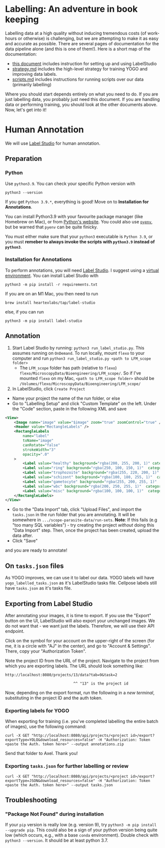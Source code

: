 # Labelling: An adventure in book keeping

Labelling data at a high quality without inducing tremendous costs (of work-hours or otherwise) is challenging, but we are attempting to make it as easy and accurate as possible. There are several pages of documentation for the data pipeline alone (and this is one of them!). Here is a short map of the documentation:

- [this document](https://github.com/czbiohub/lfm-data-utilities/blob/main/lfm_data_utilities/malaria-labelling/README.md#human-annotation) includes instruction for setting up and using LabelStudio
- [strategy.md](https://github.com/czbiohub/lfm-data-utilities/blob/main/lfm_data_utilities/malaria-labelling/strategy.md) includes the high-level strategy for training YOGO and improving data labels.
- [scripts.md](https://github.com/czbiohub/lfm-data-utilities/blob/main/lfm_data_utilities/malaria-labelling/scripts.md) includes instructions for running scripts over our data (primarily labelling)

Where you should start depends entirely on what you need to do. If you are just labelling data, you probably just need this document. If you are handling data or performing training, you should look at the other documents above. Now, let's get into it!

# Human Annotation

We will use [Label Studio](https://labelstud.io/) for human annotation.

## Preparation

### Python

Use `python3.9`. You can check your specific Python version with

```console
python3 --version
```

If you get `Python 3.9.*`, everything is good! Move on to **Installation for Annotations**.

You can install Python3.9 with your favourite package manager (like Homebrew on Mac), or from [Python's website](https://www.python.org/downloads/release/python-3913/).  You could also use [`pyenv`](https://github.com/pyenv/pyenv), but be warned that `pyenv` can be quite finicky.

You must either make sure that your `python3` executable is `Python 3.9`, or you must **remeber to always invoke the scripts with `python3.9` instead of `python3`**.

### Installation for Annotations

To perform annotations, you will need [Label Studio](https://labelstud.io/). I suggest using a [virtual environment](https://docs.python.org/3/library/venv.html). You can install Label Studio with

```console
python3 -m pip install -r requirements.txt
```

If you are on an M1 Mac, you then need to run

```console
brew install heartexlabs/tap/label-studio
```

else, if you can run

```console
python3 -m pip install label-studio
```

## Annotation

1. Start Label Studio by running: `python3 run_label_studio.py`. This assumes running on `OnDemand`. To run locally, mount `flexo` to your computer and run `python3 run_label_studio.py <path to LFM_scope folder>`
    - The `LFM_scope` folder has path (relative to `flexo`) `flexo/MicroscopyData/Bioengineering/LFM_scope/`. So if I've mounted `flexo` on my Mac, `<path to LFM_scope folder>` should be `/Volumes/flexo/MicroscopyData/Bioengineering/LFM_scope/`
2. In LabelStudio, click `Create Project`
  - Name your project the name of the run folder, or else
  - Go to "Labelling Setup" and click "Custom Template" on the left. Under the "Code" section, paste in the following XML and save
```xml
<View>
    <Image name="image" value="$image" zoom="true" zoomControl="true" />
    <Header value="RectangleLabels" />
    <RectangleLabels
        name="label"
        toName="image"
        canRotate="false"
        strokeWidth="3"
        opacity=".0"
    >
        <Label value="healthy" background="rgba(200, 255, 200, 1)" category="1" />
        <Label value="ring" background="rgba(250, 100, 150, 1)"  category="2" />
        <Label value="trophozoite" background="rgba(255, 220, 200, 1)"  category="3" />
        <Label value="schizont" background="rgba(100, 180, 255, 1)"  category="4" />
        <Label value="gametocyte" background="rgba(255, 200, 255, 1)"  category="5" />
        <Label value="wbc" background="rgba(200, 250, 255, 1)"  category="6" />
        <Label value="misc" background="rgba(100, 100, 100, 1)"  category="7" />
    </RectangleLabels>
</View>
```
  - Go to the "Data Import" tab, click "Upload Files", and import the `tasks.json` in the run folder that you are annotating. It will be somewhere in `.../scope-parasite-data/run-sets`. **Note**: If this fails (e.g "too many SQL variables") - try creating the project _without_ doing this "Data Import" step. Then, once the project has been created, upload the data after.
  - Click "Save"

and you are ready to annotate!

## On `tasks.json` files

As YOGO improves, we can use it to label our data. YOGO labels will have `yogo_labelled_tasks.json` as it's LabelStudio tasks file. Cellpose labels still have `tasks.json` as it's tasks file.

## Exporting from Label Studio

After annotating your images, it is time to export. If you use the "Export" button on the UI, LabelStudio will also export your unchanged images. We do not want that - we want just the labels. Therefore, we will use their API endpoint.

Click on the symbol for your account on the upper-right of the screen (for me, it is a circle with "AJ" in the center), and go to "Account & Settings". There, copy your "Authorization Token".

Note the project ID from the URL of the project. Navigate to the project from which you are exporting labels. The URL should look something like:

```
http://localhost:8080/projects/13/data?tab=9&task=2

                               ^^ "13" is the project id
```

Now, depending on the export format, run the following in a *new terminal*, substituting in the project ID and the auth token.

### Exporting labels for YOGO

When exporting for training (i.e. you've completed labelling the entire batch of images), use the following command:

```console
curl -X GET "http://localhost:8080/api/projects/<project id>/export?exportType=YOLO&download_resources=false" -H "Authorization: Token <paste the Auth. token here>" --output annotations.zip
```

Send that folder to Axel. Thank you!

### Exporting `tasks.json` for further labelling or review

```console
curl -X GET "http://localhost:8080/api/projects/<project id>/export?exportType=JSON&download_resources=false" -H "Authorization: Token <paste the Auth. token here>" --output tasks.json
```

## Troubleshooting

### "Package Not Found" during installation

If your `pip` version is really low (e.g. version 9), try `python3 -m pip install --upgrade pip`. This could also be a sign of your python version being quite low (which occurs, e.g., with a base `conda` environment). Double check with `python3 --version`. It should be at least python 3.7.
